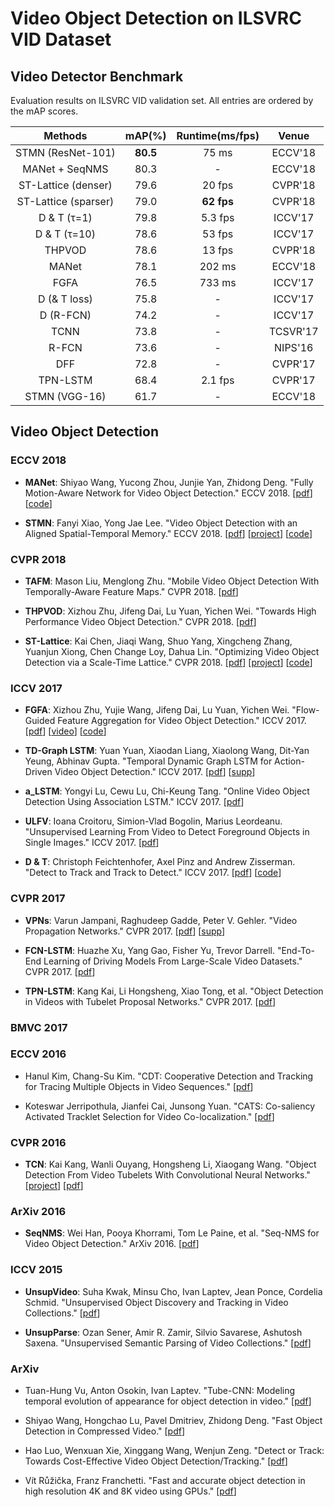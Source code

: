 # Video Object Detection on ILSVRC VID Dataset

## Video Detector Benchmark

Evaluation results on ILSVRC VID validation set. All entries are ordered by the mAP scores.

|     Methods     |   mAP(%)   |  Runtime(ms/fps)  |   Venue   |
|:---------------:|:----------:|:-----------------:|:---------:|
| STMN (ResNet-101) | __80.5__ | 75 ms             | ECCV'18   |
| MANet + SeqNMS  | 80.3       | -                 | ECCV'18   |
| ST-Lattice (denser) | 79.6   | 20 fps            | CVPR'18   |
| ST-Lattice (sparser) | 79.0  | __62 fps__        | CVPR'18   |
| D & T (τ=1)     | 79.8       | 5.3 fps           | ICCV'17   |
| D & T (τ=10)    | 78.6       | 53 fps            | ICCV'17   |
| THPVOD          | 78.6       | 13 fps            | CVPR'18   |
| MANet           | 78.1       | 202 ms            | ECCV'18   |
| FGFA            | 76.5       | 733 ms            | ICCV'17   |
| D (& T loss)    | 75.8       | -                 | ICCV'17   |
| D (R-FCN)       | 74.2       | -                 | ICCV'17   |
| TCNN            | 73.8       | -                 | TCSVR'17  |
| R-FCN           | 73.6       | -                 | NIPS'16   |
| DFF             | 72.8       | -                 | CVPR'17   |
| TPN-LSTM        | 68.4       | 2.1 fps           | CVPR'17   |
| STMN (VGG-16)   | 61.7       | -                 | ECCV'18   |


## Video Object Detection

### ECCV 2018

* __MANet__: Shiyao Wang, Yucong Zhou, Junjie Yan, Zhidong Deng. "Fully Motion-Aware Network for Video Object Detection." ECCV 2018.
  [[pdf](http://openaccess.thecvf.com/content_ECCV_2018/papers/Shiyao_Wang_Fully_Motion-Aware_Network_ECCV_2018_paper.pdf)]
  [[code](https://github.com/wangshy31/MANet_for_Video_Object_Detection)]

* __STMN__: Fanyi Xiao, Yong Jae Lee. "Video Object Detection with an Aligned Spatial-Temporal Memory." ECCV 2018.
  [[pdf](http://openaccess.thecvf.com/content_ECCV_2018/papers/Fanyi_Xiao_Object_Detection_with_ECCV_2018_paper.pdf)]
  [[project](http://fanyix.cs.ucdavis.edu/project/stmn/project.html)]
  [[code](https://github.com/fanyix/STMN)]

### CVPR 2018

* __TAFM__: Mason Liu, Menglong Zhu. "Mobile Video Object Detection With Temporally-Aware Feature Maps." CVPR 2018.
  [[pdf](http://openaccess.thecvf.com/content_cvpr_2018/papers/Liu_Mobile_Video_Object_CVPR_2018_paper.pdf)]

* __THPVOD__: Xizhou Zhu, Jifeng Dai, Lu Yuan, Yichen Wei. "Towards High Performance Video Object Detection." CVPR 2018.
  [[pdf](http://openaccess.thecvf.com/content_cvpr_2018/papers/Zhu_Towards_High_Performance_CVPR_2018_paper.pdf)]

* __ST-Lattice__: Kai Chen, Jiaqi Wang, Shuo Yang, Xingcheng Zhang, Yuanjun Xiong, Chen Change Loy, Dahua Lin. "Optimizing Video Object Detection via a Scale-Time Lattice." CVPR 2018.
  [[pdf](http://openaccess.thecvf.com/content_cvpr_2018/papers/Chen_Optimizing_Video_Object_CVPR_2018_paper.pdf)]
  [[project](http://mmlab.ie.cuhk.edu.hk/projects/ST-Lattice/)]
  [[code](https://github.com/hellock/scale-time-lattice)]

### ICCV 2017

* __FGFA__: Xizhou Zhu, Yujie Wang, Jifeng Dai, Lu Yuan, Yichen Wei. "Flow-Guided Feature Aggregation for Video Object Detection." ICCV 2017.
  [[pdf](http://openaccess.thecvf.com/content_ICCV_2017/papers/Zhu_Flow-Guided_Feature_Aggregation_ICCV_2017_paper.pdf)]
  [[video](https://www.youtube.com/watch?v=R2h3DbTPvVg&feature=youtu.be)]
  [[code](https://github.com/msracver/Flow-Guided-Feature-Aggregation)]

* __TD-Graph LSTM__: Yuan Yuan, Xiaodan Liang, Xiaolong Wang, Dit-Yan Yeung, Abhinav Gupta. "Temporal Dynamic Graph LSTM for Action-Driven Video Object Detection." ICCV 2017.
  [[pdf](http://openaccess.thecvf.com/content_ICCV_2017/papers/Yuan_Temporal_Dynamic_Graph_ICCV_2017_paper.pdf)]
  [[supp](http://openaccess.thecvf.com/content_ICCV_2017/supplemental/Yuan_Temporal_Dynamic_Graph_ICCV_2017_supplemental.pdf)]

* __a\_LSTM__: Yongyi Lu, Cewu Lu, Chi-Keung Tang. "Online Video Object Detection Using Association LSTM." ICCV 2017.
  [[pdf](http://openaccess.thecvf.com/content_ICCV_2017/papers/Lu__Online_Video_ICCV_2017_paper.pdf)]

* __ULFV__: Ioana Croitoru, Simion-Vlad Bogolin, Marius Leordeanu. "Unsupervised Learning From Video to Detect Foreground Objects in Single Images." ICCV 2017.
  [[pdf](http://openaccess.thecvf.com/content_ICCV_2017/papers/Croitoru_Unsupervised_Learning_From_ICCV_2017_paper.pdf)]

* __D & T__: Christoph Feichtenhofer, Axel Pinz and Andrew Zisserman. "Detect to Track and Track to Detect." ICCV 2017.
  [[pdf](https://www.robots.ox.ac.uk/~vgg/publications/2017/Feichtenhofer17/feichtenhofer17.pdf)]
  [[code](https://github.com/feichtenhofer/detect-track)]

### CVPR 2017

* __VPNs__: Varun Jampani, Raghudeep Gadde, Peter V. Gehler. "Video Propagation Networks." CVPR 2017.
  [[pdf](http://openaccess.thecvf.com/content_cvpr_2017/papers/Jampani_Video_Propagation_Networks_CVPR_2017_paper.pdf)]
  [[supp](http://openaccess.thecvf.com/content_cvpr_2017/supplemental/Jampani_Video_Propagation_Networks_2017_CVPR_supplemental.pdf)]

* __FCN-LSTM__: Huazhe Xu, Yang Gao, Fisher Yu, Trevor Darrell. "End-To-End Learning of Driving Models From Large-Scale Video Datasets." CVPR 2017.
  [[pdf](http://openaccess.thecvf.com/content_cvpr_2017/papers/Xu_End-To-End_Learning_of_CVPR_2017_paper.pdf)]

* __TPN-LSTM__: Kang Kai, Li Hongsheng, Xiao Tong, et al. "Object Detection in Videos with Tubelet Proposal Networks." CVPR 2017.
  [[pdf](https://arxiv.org/pdf/1702.06355)]

### BMVC 2017

### ECCV 2016

* Hanul Kim, Chang-Su Kim. "CDT: Cooperative Detection and Tracking for Tracing Multiple Objects in Video Sequences."
  [[pdf](http://www.eccv2016.org/files/posters/P-4A-31.pdf)]

* Koteswar Jerripothula, Jianfei Cai, Junsong Yuan. "CATS: Co-saliency Activated Tracklet Selection for Video Co-localization."
  [[pdf](http://www.eccv2016.org/files/posters/P-4A-44.pdf)]

### CVPR 2016

* __TCN__: Kai Kang, Wanli Ouyang, Hongsheng Li, Xiaogang Wang. "Object Detection From Video Tubelets With Convolutional Neural Networks."
  [[project](https://github.com/myfavouritekk/vdetlib)]
  [[pdf](https://www.cv-foundation.org/openaccess/content_cvpr_2016/papers/Kang_Object_Detection_From_CVPR_2016_paper.pdf)]

### ArXiv 2016

* __SeqNMS__: Wei Han, Pooya Khorrami, Tom Le Paine, et al. "Seq-NMS for Video Object Detection." ArXiv 2016.
  [[pdf](https://arxiv.org/abs/1602.08465)]

### ICCV 2015

* __UnsupVideo__: Suha Kwak, Minsu Cho, Ivan Laptev, Jean Ponce, Cordelia Schmid. "Unsupervised Object Discovery and Tracking in Video Collections."
  [[pdf](http://openaccess.thecvf.com/content_iccv_2015/papers/Kwak_Unsupervised_Object_Discovery_ICCV_2015_paper.pdf)]

* __UnsupParse__: Ozan Sener, Amir R. Zamir, Silvio Savarese, Ashutosh Saxena. "Unsupervised Semantic Parsing of Video Collections."
  [[pdf](http://openaccess.thecvf.com/content_iccv_2015/papers/Sener_Unsupervised_Semantic_Parsing_ICCV_2015_paper.pdf)]

### ArXiv

* Tuan-Hung Vu, Anton Osokin, Ivan Laptev. "Tube-CNN: Modeling temporal evolution of appearance for object detection in video."
  [[pdf](https://arxiv.org/pdf/1812.02619)]

* Shiyao Wang, Hongchao Lu, Pavel Dmitriev, Zhidong Deng. "Fast Object Detection in Compressed Video."
  [[pdf](https://arxiv.org/pdf/1811.11057)]

* Hao Luo, Wenxuan Xie, Xinggang Wang, Wenjun Zeng. "Detect or Track: Towards Cost-Effective Video Object Detection/Tracking."
  [[pdf](https://arxiv.org/pdf/1811.05340)]

* Vít Růžička, Franz Franchetti. "Fast and accurate object detection in high resolution 4K and 8K video using GPUs."
  [[pdf](https://arxiv.org/pdf/1810.10551)]
